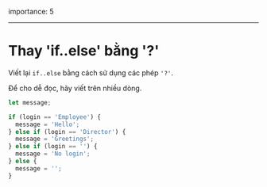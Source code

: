importance: 5

---

# Thay 'if..else' bằng '?'

Viết lại `if..else` bằng cách sử dụng các phép `'?'`.

Để cho dễ đọc, hãy viết trên nhiều dòng.

```js
let message;

if (login == 'Employee') {
  message = 'Hello';
} else if (login == 'Director') {
  message = 'Greetings';
} else if (login == '') {
  message = 'No login';
} else {
  message = '';
}
```
